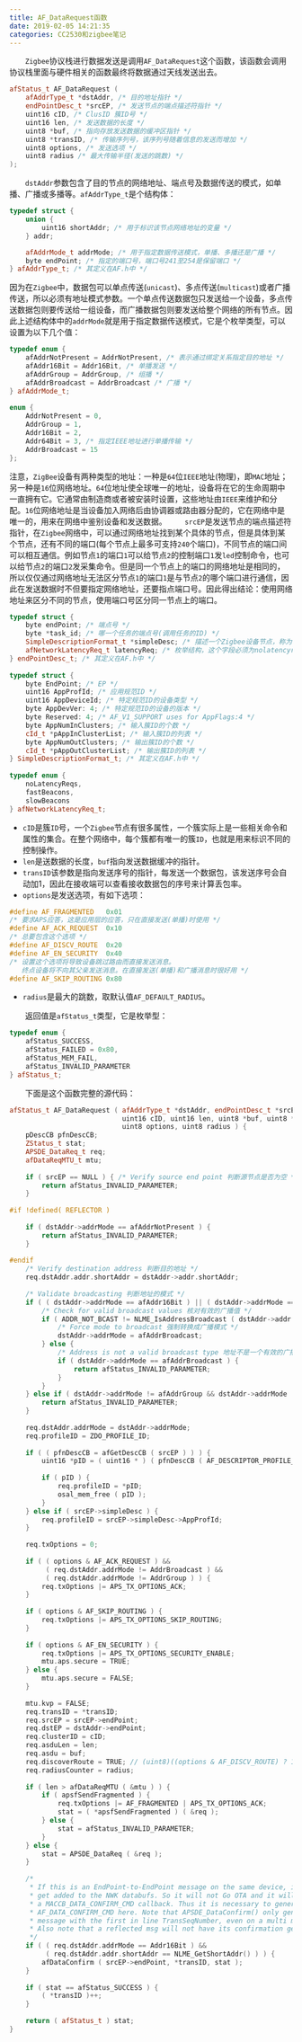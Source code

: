 ```yaml
---
title: AF_DataRequest函数
date: 2019-02-05 14:21:35
categories: CC2530和zigbee笔记
---
```

&emsp;&emsp;`Zigbee`协议栈进行数据发送是调用`AF_DataRequest`这个函数，该函数会调用协议栈里面与硬件相关的函数最终将数据通过天线发送出去。

``` cpp
afStatus_t AF_DataRequest (
    afAddrType_t *dstAddr, /* 目的地址指针 */
    endPointDesc_t *srcEP, /* 发送节点的端点描述符指针 */
    uint16 cID, /* ClusID 簇ID号 */
    uint16 len, /* 发送数据的长度 */
    uint8 *buf, /* 指向存放发送数据的缓冲区指针 */
    uint8 *transID, /* 传输序列号，该序列号随着信息的发送而增加 */
    uint8 options, /* 发送选项 */
    uint8 radius /* 最大传输半径(发送的跳数) */
);
```

&emsp;&emsp;`dstAddr`参数包含了目的节点的网络地址、端点号及数据传送的模式，如单播、广播或多播等。`afAddrType_t`是个结构体：

``` cpp
typedef struct {
    union {
        uint16 shortAddr; /* 用于标识该节点网络地址的变量 */
    } addr;

    afAddrMode_t addrMode; /* 用于指定数据传送模式，单播、多播还是广播 */
    byte endPoint; /* 指定的端口号，端口号241至254是保留端口 */
} afAddrType_t; /* 其定义在AF.h中 */
```

因为在`Zigbee`中，数据包可以单点传送(`unicast`)、多点传送(`multicast`)或者广播传送，所以必须有地址模式参数。一个单点传送数据包只发送给一个设备，多点传送数据包则要传送给一组设备，而广播数据包则要发送给整个网络的所有节点。因此上述结构体中的`addrMode`就是用于指定数据传送模式，它是个枚举类型，可以设置为以下几个值：

``` cpp
typedef enum {
    afAddrNotPresent = AddrNotPresent, /* 表示通过绑定关系指定目的地址 */
    afAddr16Bit = Addr16Bit, /* 单播发送 */
    afAddrGroup = AddrGroup, /* 组播 */
    afAddrBroadcast = AddrBroadcast /* 广播 */
} afAddrMode_t;
​
enum {
    AddrNotPresent = 0,
    AddrGroup = 1,
    Addr16Bit = 2,
    Addr64Bit = 3, /* 指定IEEE地址进行单播传输 */
    AddrBroadcast = 15
};
```

注意，`ZigBee`设备有两种类型的地址：一种是`64`位`IEEE`地址(物理)，即`MAC`地址；另一种是`16`位网络地址。`64`位地址使全球唯一的地址，设备将在它的生命周期中一直拥有它。它通常由制造商或者被安装时设置，这些地址由`IEEE`来维护和分配。`16`位网络地址是当设备加入网络后由协调器或路由器分配的，它在网络中是唯一的，用来在网络中鉴别设备和发送数据。
&emsp;&emsp;`srcEP`是发送节点的端点描述符指针，在`Zigbee`网络中，可以通过网络地址找到某个具体的节点，但是具体到某个节点，还有不同的端口(每个节点上最多可支持`240`个端口)，不同节点的端口间可以相互通信。例如节点`1`的端口`1`可以给节点`2`的控制端口`1`发`led`控制命令，也可以给节点`2`的端口`2`发采集命令。但是同一个节点上的端口的网络地址是相同的，所以仅仅通过网络地址无法区分节点`1`的端口`1`是与节点`2`的哪个端口进行通信，因此在发送数据时不但要指定网络地址，还要指点端口号。因此得出结论：使用网络地址来区分不同的节点，使用端口号区分同一节点上的端口。

``` cpp
typedef struct {
    byte endPoint; /* 端点号 */
    byte *task_id; /* 哪一个任务的端点号(调用任务的ID) */
    SimpleDescriptionFormat_t *simpleDesc; /* 描述一个Zigbee设备节点，称为简单设备描述符 */
    afNetworkLatencyReq_t latencyReq; /* 枚举结构，这个字段必须为nolatencyreqs */
} endPointDesc_t; /* 其定义在AF.h中 */
​
typedef struct {
    byte EndPoint; /* EP */
    uint16 AppProfId; /* 应用规范ID */
    uint16 AppDeviceId; /* 特定规范ID的设备类型 */
    byte AppDevVer: 4; /* 特定规范ID的设备的版本 */
    byte Reserved: 4; /* AF_V1_SUPPORT uses for AppFlags:4 */
    byte AppNumInClusters; /* 输入簇ID的个数 */
    cId_t *pAppInClusterList; /* 输入簇ID的列表 */
    byte AppNumOutClusters; /* 输出簇ID的个数 */
    cId_t *pAppOutClusterList; /* 输出簇ID的列表 */
} SimpleDescriptionFormat_t; /* 其定义在AF.h中 */
​
typedef enum {
    noLatencyReqs,
    fastBeacons,
    slowBeacons
} afNetworkLatencyReq_t;
```

- `cID`是簇`ID`号，一个`Zigbee`节点有很多属性，一个簇实际上是一些相关命令和属性的集合。在整个网络中，每个簇都有唯一的簇`ID`，也就是用来标识不同的控制操作。
- `len`是送数据的长度，`buf`指向发送数据缓冲的指针。
- `transID`该参数是指向发送序号的指针，每发送一个数据包，该发送序号会自动加1，因此在接收端可以查看接收数据包的序号来计算丢包率。
- `options`是发送选项，有如下选项：

``` cpp
#define AF_FRAGMENTED   0x01
/* 要求APS应答，这是应用层的应答，只在直接发送(单播)时使用 */
#define AF_ACK_REQUEST  0x10
/* 总要包含这个选项 */
#define AF_DISCV_ROUTE  0x20
#define AF_EN_SECURITY  0x40
/* 设置这个选项将导致设备跳过路由而直接发送消息。
   终点设备将不向其父亲发送消息。在直接发送(单播)和广播消息时很好用 */
#define AF_SKIP_ROUTING 0x80
```

- `radius`是最大的跳数，取默认值`AF_DEFAULT_RADIUS`。

&emsp;&emsp;返回值是`afStatus_t`类型，它是枚举型：

``` cpp
typedef enum {
    afStatus_SUCCESS,
    afStatus_FAILED = 0x80,
    afStatus_MEM_FAIL,
    afStatus_INVALID_PARAMETER
} afStatus_t;
```

&emsp;&emsp;下面是这个函数完整的源代码：

``` cpp
afStatus_t AF_DataRequest ( afAddrType_t *dstAddr, endPointDesc_t *srcEP,
                            uint16 cID, uint16 len, uint8 *buf, uint8 *transID,
                            uint8 options, uint8 radius ) {
    pDescCB pfnDescCB;
    ZStatus_t stat;
    APSDE_DataReq_t req;
    afDataReqMTU_t mtu;
​
    if ( srcEP == NULL ) { /* Verify source end point 判断源节点是否为空 */
        return afStatus_INVALID_PARAMETER;
    }
​
#if !defined( REFLECTOR )
​
    if ( dstAddr->addrMode == afAddrNotPresent ) {
        return afStatus_INVALID_PARAMETER;
    }
​
#endif
    /* Verify destination address 判断目的地址 */
    req.dstAddr.addr.shortAddr = dstAddr->addr.shortAddr;
​
    /* Validate broadcasting 判断地址的模式 */
    if ( ( dstAddr->addrMode == afAddr16Bit ) || ( dstAddr->addrMode == afAddrBroadcast ) ) {
        /* Check for valid broadcast values 核对有效的广播值 */
        if ( ADDR_NOT_BCAST != NLME_IsAddressBroadcast ( dstAddr->addr.shortAddr ) ) {
            /* Force mode to broadcast 强制转换成广播模式 */
            dstAddr->addrMode = afAddrBroadcast;
        } else {
            /* Address is not a valid broadcast type 地址不是一个有效的广播地址类型 */
            if ( dstAddr->addrMode == afAddrBroadcast ) {
                return afStatus_INVALID_PARAMETER;
            }
        }
    } else if ( dstAddr->addrMode != afAddrGroup && dstAddr->addrMode != afAddrNotPresent ) {
        return afStatus_INVALID_PARAMETER;
    }
​
    req.dstAddr.addrMode = dstAddr->addrMode;
    req.profileID = ZDO_PROFILE_ID;
​
    if ( ( pfnDescCB = afGetDescCB ( srcEP ) ) ) {
        uint16 *pID = ( uint16 * ) ( pfnDescCB ( AF_DESCRIPTOR_PROFILE_ID, srcEP->endPoint ) );
​
        if ( pID ) {
            req.profileID = *pID;
            osal_mem_free ( pID );
        }
    } else if ( srcEP->simpleDesc ) {
        req.profileID = srcEP->simpleDesc->AppProfId;
    }
​
    req.txOptions = 0;
​
    if ( ( options & AF_ACK_REQUEST ) &&
         ( req.dstAddr.addrMode != AddrBroadcast ) &&
         ( req.dstAddr.addrMode != AddrGroup ) ) {
        req.txOptions |= APS_TX_OPTIONS_ACK;
    }
​
    if ( options & AF_SKIP_ROUTING ) {
        req.txOptions |= APS_TX_OPTIONS_SKIP_ROUTING;
    }
​
    if ( options & AF_EN_SECURITY ) {
        req.txOptions |= APS_TX_OPTIONS_SECURITY_ENABLE;
        mtu.aps.secure = TRUE;
    } else {
        mtu.aps.secure = FALSE;
    }
​
    mtu.kvp = FALSE;
    req.transID = *transID;
    req.srcEP = srcEP->endPoint;
    req.dstEP = dstAddr->endPoint;
    req.clusterID = cID;
    req.asduLen = len;
    req.asdu = buf;
    req.discoverRoute = TRUE; // (uint8)((options & AF_DISCV_ROUTE) ? 1 : 0);
    req.radiusCounter = radius;
​
    if ( len > afDataReqMTU ( &mtu ) ) {
        if ( apsfSendFragmented ) {
            req.txOptions |= AF_FRAGMENTED | APS_TX_OPTIONS_ACK;
            stat = ( *apsfSendFragmented ) ( &req );
        } else {
            stat = afStatus_INVALID_PARAMETER;
        }
    } else {
        stat = APSDE_DataReq ( &req );
    }
​
    /*
     * If this is an EndPoint-to-EndPoint message on the same device, it will not
     * get added to the NWK databufs. So it will not Go OTA and it will not get
     * a MACCB_DATA_CONFIRM_CMD callback. Thus it is necessary to generate the
     * AF_DATA_CONFIRM_CMD here. Note that APSDE_DataConfirm() only generates one
     * message with the first in line TransSeqNumber, even on a multi message.
     * Also note that a reflected msg will not have its confirmation generated here.
     */
    if ( ( req.dstAddr.addrMode == Addr16Bit ) &&
         ( req.dstAddr.addr.shortAddr == NLME_GetShortAddr() ) ) {
        afDataConfirm ( srcEP->endPoint, *transID, stat );
    }
​
    if ( stat == afStatus_SUCCESS ) {
        ( *transID )++;
    }
​
    return ( afStatus_t ) stat;
}
```